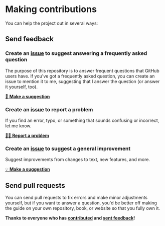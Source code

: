 # Making contributions

You can help the project out in several ways:

## Send feedback

### Create an [issue](https://github.com/DNin01/help-for-github-users/issues) to suggest answering a frequently asked question
The purpose of this repository is to answer frequent questions that GitHub users have. If you've got a frequently asked question, you can create an issue to mention it to me, suggesting that I answer the question (or answer it yourself, too).

[💬 **Make a suggestion**](https://github.com/DNin01/help-for-github-users/issues/new?assignees=&labels=information%2Cenhancement&template=2-question.yml)

### Create an [issue](https://github.com/DNin01/help-for-github-users/issues) to report a problem
If you find an error, typo, or something that sounds confusing or incorrect, let me know.

[🕵️‍♂️ **Report a problem**](https://github.com/DNin01/help-for-github-users/issues/new?assignees=&labels=information%2Cerror&template=1-error.yml)

### Create an [issue](https://github.com/DNin01/help-for-github-users/issues) to suggest a general improvement
Suggest improvements from changes to text, new features, and more.

[💡 **Make a suggestion**](https://github.com/DNin01/help-for-github-users/issues/new)

## Send pull requests

You can send pull requests to fix errors and make minor adjustments yourself, but if you want to answer a question, you'd be better off making the guide on your own repository, book, or website so that you fully own it.

**Thanks to everyone who has [contributed](https://github.com/DNin01/help-for-github-users/graphs/contributors) and [sent feedback](https://github.com/DNin01/help-for-github-users/issues?q=is%3Aissue+is%3Aclosed+reason%3Acompleted+)!**
